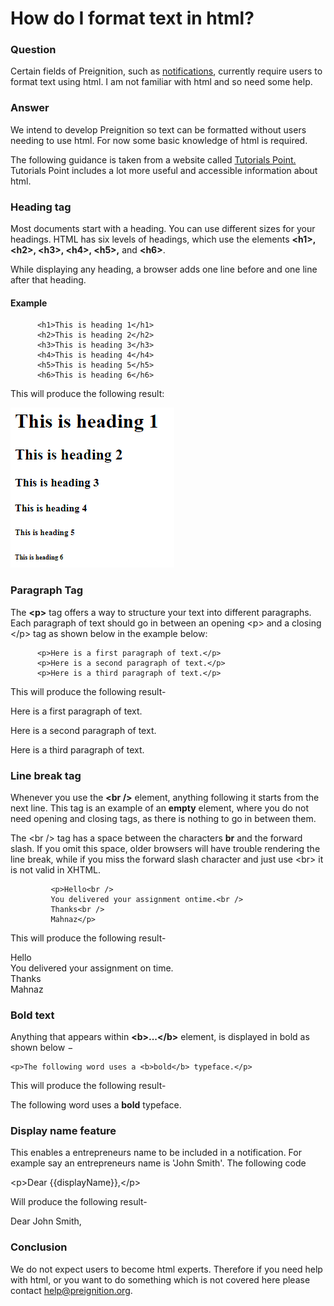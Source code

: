 # How do I format text in html?

### Question

Certain fields of Preignition, such as [notifications](https://program-user-docs.preignition.org/~/edit/drafts/-LFWwbAsAH6jKOL1M1X_/users-program-and-advanced/portfolio/resources/notifications), currently require users to format text using html.  I am not familiar with html and so need some help.

### Answer

We intend to develop Preignition so text can be formatted without users needing to use html.  For now some basic knowledge of html is required.

The following guidance is taken from a website called [Tutorials Point.](https://www.tutorialspoint.com/html/html_basic_tags.htm)  Tutorials Point includes a lot more useful and accessible information about html.  

### Heading tag

Most documents start with a heading. You can use different sizes for your headings. HTML has six levels of headings, which use the elements **&lt;h1&gt;, &lt;h2&gt;, &lt;h3&gt;, &lt;h4&gt;, &lt;h5&gt;,** and **&lt;h6&gt;**. 

While displaying any heading, a browser adds one line before and one line after that heading.

#### Example

```text
      <h1>This is heading 1</h1>
      <h2>This is heading 2</h2>
      <h3>This is heading 3</h3>
      <h4>This is heading 4</h4>
      <h5>This is heading 5</h5>
      <h6>This is heading 6</h6>  
```

This will produce the following result:

![](../.gitbook/assets/image%20%2860%29.png)

### Paragraph Tag

The **&lt;p&gt;** tag offers a way to structure your text into different paragraphs. Each paragraph of text should go in between an opening &lt;p&gt; and a closing &lt;/p&gt; tag as shown below in the example below:



```text
      <p>Here is a first paragraph of text.</p>
      <p>Here is a second paragraph of text.</p>
      <p>Here is a third paragraph of text.</p>
```

 This will produce the following result-

Here is a first paragraph of text.

Here is a second paragraph of text.

Here is a third paragraph of text.

### Line break tag

Whenever you use the **&lt;br /&gt;** element, anything following it starts from the next line. This tag is an example of an **empty** element, where you do not need opening and closing tags, as there is nothing to go in between them.

The &lt;br /&gt; tag has a space between the characters **br** and the forward slash. If you omit this space, older browsers will have trouble rendering the line break, while if you miss the forward slash character and just use &lt;br&gt; it is not valid in XHTML.

```text
         <p>Hello<br />
         You delivered your assignment ontime.<br />
         Thanks<br />
         Mahnaz</p>
```

This will produce the following result-

Hello  
You delivered your assignment on time.  
Thanks  
Mahnaz

### Bold text

Anything that appears within **&lt;b&gt;...&lt;/b&gt;** element, is displayed in bold as shown below −

```text
<p>The following word uses a <b>bold</b> typeface.</p>
```

This will produce the following result-

The following word uses a **bold** typeface.

### Display name feature

This enables a entrepreneurs name to be included in a notification.  For example say an entrepreneurs name is 'John Smith'.  The following code

&lt;p&gt;Dear {{displayName}},&lt;/p&gt;

Will produce the following result-

Dear John Smith,

### Conclusion

We do not expect users to become html experts.  Therefore if you need help with html, or you want to do something which is not covered here please contact help@preignition.org.

